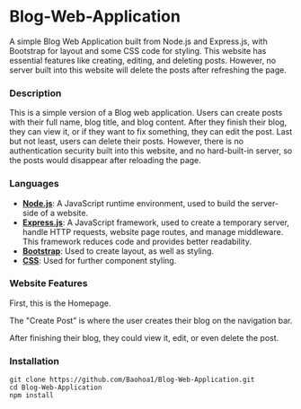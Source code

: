 # Blog-Web-Application

A simple Blog Web Application built from Node.js and Express.js, with Bootstrap for layout and some CSS code for styling. This website has essential features like creating, editing, and deleting posts. However, no server built into this website will delete the posts after refreshing the page.

### Description
This is a simple version of a Blog web application. Users can create posts with their full name, blog title, and blog content. After they finish their blog, they can view it, or if they want to fix something, they can edit the post. Last but not least, users can delete their posts. However, there is no authentication security built into this website, and no hard-built-in server, so the posts would disappear after reloading the page.

### Languages
* <ins>**Node.js**</ins>: A JavaScript runtime environment, used to build the server-side of a website.<br/>
* <ins>**Express.js**</ins>: A JavaScript framework, used to create a temporary server, handle HTTP requests, website page routes, and manage middleware. This framework reduces code and provides better readability.<br/>
* <ins>**Bootstrap**</ins>: Used to create layout, as well as styling.<br/>
* <ins>**CSS**</ins>: Used for further component styling.<br/>

### Website Features
First, this is the Homepage.

The "Create Post" is where the user creates their blog on the navigation bar.

After finishing their blog, they could view it, edit, or even delete the post.

### Installation

`git clone https://github.com/Baohoa1/Blog-Web-Application.git` <br/>
`cd Blog-Web-Application` <br/>
`npm install` <br/>

